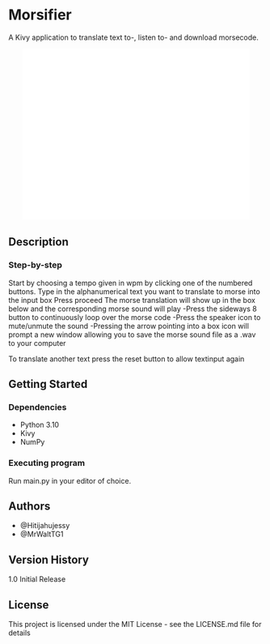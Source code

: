 # Morsifier

A Kivy application to translate text to-, listen to- and download morsecode.

<div align="center">
    <img width="450px" src="morsifier.png" />
</div>

## Description

### Step-by-step

Start by choosing a tempo given in wpm by clicking one of the numbered buttons.
Type in the alphanumerical text you want to translate to morse into the input box
Press proceed
The morse translation will show up in the box below and the corresponding morse sound will play
-Press the sideways 8 button to continuously loop over the morse code
-Press the speaker icon to mute/unmute the sound
-Pressing the arrow pointing into a box icon will prompt a new window allowing you to save the morse sound file as a .wav to your computer

To translate another text press the reset button to allow textinput again

## Getting Started

### Dependencies

- Python 3.10
- Kivy
- NumPy

### Executing program

Run main.py in your editor of choice.

## Authors

- @Hitijahujessy
- @MrWaltTG1

## Version History

1.0
Initial Release

## License

This project is licensed under the MIT License - see the LICENSE.md file for details

